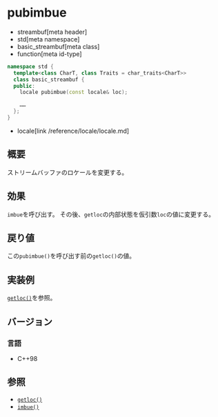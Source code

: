 # pubimbue
* streambuf[meta header]
* std[meta namespace]
* basic_streambuf[meta class]
* function[meta id-type]

```cpp
namespace std {
  template<class CharT, class Traits = char_traits<CharT>>
  class basic_streambuf {
  public:
    locale pubimbue(const locale& loc);

    ……
  };
}
```
* locale[link /reference/locale/locale.md]

## 概要
ストリームバッファのロケールを変更する。

## 効果
`imbue`を呼び出す。
その後、`getloc`の内部状態を仮引数`loc`の値に変更する。

## 戻り値
この`pubimbue()`を呼び出す前の`getloc()`の値。

## 実装例
[`getloc()`](getloc.md)を参照。

## バージョン
### 言語
- C++98

## 参照
- [`getloc()`](getloc.md)
- [`imbue()`](imbue.md)
